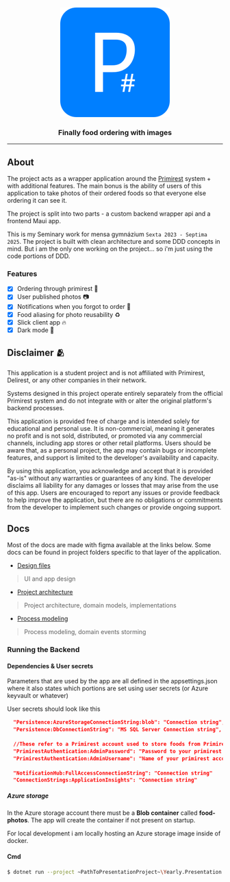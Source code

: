 <p align="center">
  <a href="https://github.com/Xopabyteh/Seminary_PrimirestSharp">
    <img src="https://raw.githubusercontent.com/Xopabyteh/Seminary_PrimirestSharp/refs/heads/master/Inkscape/AppIcons/logo_bubble_path.svg" />
  </a>
</p>

<h3 align="center">Finally food ordering with images</h3>
<hr>

## About
The project acts as a wrapper application around the [Primirest](https://www.mujprimirest.cz/) system + with additional features.
The main bonus is the ability of users of this application to take photos of their ordered foods
so that everyone else ordering it can see it.

The project is split into two parts - a custom backend wrapper api and a frontend Maui app.

This is my Seminary work for mensa gymnázium `Sexta 2023 - Septima 2025`.
The project is built with clean architecture and some DDD concepts in mind.
But i am the only one working on the project... so i'm just using the code portions of DDD.

### Features
 - [x] Ordering through primirest 🥓
 - [x] User published photos 📷
 - [x] Notifications when you forgot to order 📩
 - [x] Food aliasing for photo reusability ♻
 - [x] Slick client app 🔥
 - [x] Dark mode 🌝 

## Disclaimer 🫂
This application is a student project and is not affiliated with Primirest, Delirest, or any other companies in their network.

Systems designed in this project operate entirely separately from the official Primirest 
system and do not integrate with or alter the original platform's backend processes.

This application is provided free of charge and is intended solely for educational and personal use. It is non-commercial, meaning it generates no profit and is not sold, distributed, or promoted via any commercial channels, including app stores or other retail platforms. Users should be aware that, as a personal project, the app may contain bugs or incomplete features, and support is limited to the developer's availability and capacity.

By using this application, you acknowledge and accept that it is provided "as-is" without any warranties or guarantees of any kind. The developer disclaims all liability for any damages or losses that may arise from the use of this app. Users are encouraged to report any issues or provide feedback to help improve the application, but there are no obligations or commitments from the developer to implement such changes or provide ongoing support.

## Docs
Most of the docs are made with figma available at the links below. Some docs can be found in project folders specific to that layer of the application.

* [Design files](https://www.figma.com/file/K7Y98Sp4qY1c6XDhdkm9wV/Unleashed-Dine-Maui?type=design&node-id=0-1&mode=design&t=rVnyGwpnEonobXKa-0)
> UI and app design

* [Project architecture](https://www.figma.com/file/FuD7lmST0Ar9oFFZS6Jlt3/Unleashed-Diner-Flow?type=whiteboard&node-id=907-53&t=iEvTKeGkVjXp1MAQ-0)
> Project architecture, domain models, implementations

* [Process modeling](https://www.figma.com/file/iXr6mEJRbgFyzvCq5Mynn4/Primirest-sharp-Flow?type=design&node-id=39-52344&mode=design&t=98IKJbIVTUfWHq9b-0)
> Process modeling, domain events storming

### Running the Backend
#### Dependencies & User secrets    
Parameters that are used by the app are all defined in the appsettings.json where it also states which portions are set using user secrets (or Azure keyvault or whatever)

User secrets should look like this
```json
  "Persistence:AzureStorageConnectionString:blob": "Connection string",
  "Persistence:DbConnectionString": "MS SQL Server Connection string",

  //These refer to a Primirest account used to store foods from Primirest to P#
  "PrimirestAuthentication:AdminPassword": "Password to your primirest account",
  "PrimirestAuthentication:AdminUsername": "Name of your primirest account"

  "NotificationHub:FullAccessConnectionString": "Connection string"
  "ConnectionStrings:ApplicationInsights": "Connection string"
```

##### Azure storage
In the Azure storage account there must be a **Blob container** called **food-photos**. 
The app will create the container if not present on startup.

For local development i am locally hosting an Azure storage image inside of docker.

#### Cmd
```bash
$ dotnet run --project ~PathToPresentationProject~\Yearly.Presentation.csproj --launch-profile https
```
